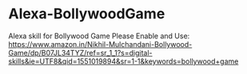 # Alexa-BollywoodGame
Alexa skill for Bollywood Game
Please Enable and Use: https://www.amazon.in/Nikhil-Mulchandani-Bollywood-Game/dp/B07JL34TYZ/ref=sr_1_1?s=digital-skills&ie=UTF8&qid=1551019894&sr=1-1&keywords=bollywood+game
